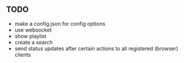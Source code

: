 ## TODO

- make a config.json for config options
- use websocket
- show playlist
- create a search
- send status updates after certain actions to all registered (browser) clients